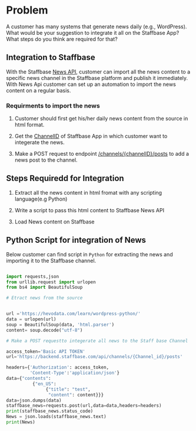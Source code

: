 # Problem

A customer has many systems that generate news daily (e.g., WordPress). What would be
your suggestion to integrate it all on the Staffbase App? What steps do you think are
required for that?

## Integration to Staffbase

With the Staffbase [News API](https://developers.staffbase.com/api/api-news#tag/channelschannelIDposts/paths/~1channels~1{channelID}~1posts/post), customer can import all the news content to a specific news channel in the Staffbase platform and publish it immediately. With News Api customer can set up an automation to import the news content on a regular basis.

### Requirments to import the news

1. Customer should first get his/her daily news content from the source in html format.

2. Get the [ChannelID](https://support.staffbase.com/hc/en-us/articles/115002996811-Determine-the-IDs-of-App-Contents) of Staffbase App in which customer want to integerate the news.

3. Make a POST request to endpoint [/channels/{channelID}/posts](https://developers.staffbase.com/api/api-news#tag/channelschannelIDposts/paths/~1channels~1{channelID}~1posts/post) to add a news post to the channel.

## Steps Requiredd for Integration

1. Extract all the news content in html fromat with any scripting language(e.g Python)

2. Write a script to pass this html content to Staffbase News API

3. Load News content on Staffbase

## Python Script for integration of News

Below customer can find script in `Python` for extracting the news and importing it to the Staffbase channel.

```Python

import requests,json
from urllib.request import urlopen
from bs4 import BeautifulSoup

# Etract news from the source


url ='https://hevodata.com/learn/wordpress-python/'
data = urlopen(url)
soup = BeautifulSoup(data, 'html.parser')
content= soup.decode("utf-8")

# Make a POST requestto integerate all news to the Staff base Channel

access_token='Basic API TOKEN'
url='https://backend.staffbase.com/api/channels/{Channel_id}/posts'

headers={'Authorization': access_token,
         'Content-Type':'application/json'}
data={"contents":
          {"en_US":
               {"title": "test",
                "content": content}}}
data=json.dumps(data)
staffbase_news=requests.post(url,data=data,headers=headers)
print(staffbase_news.status_code)
News = json.loads(staffbase_news.text)
print(News)

```
